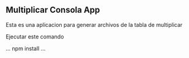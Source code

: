 
## Multiplicar Consola App

Esta es una aplicacion para generar archivos de la tabla de multiplicar

Ejecutar este comando

...
npm install
...
